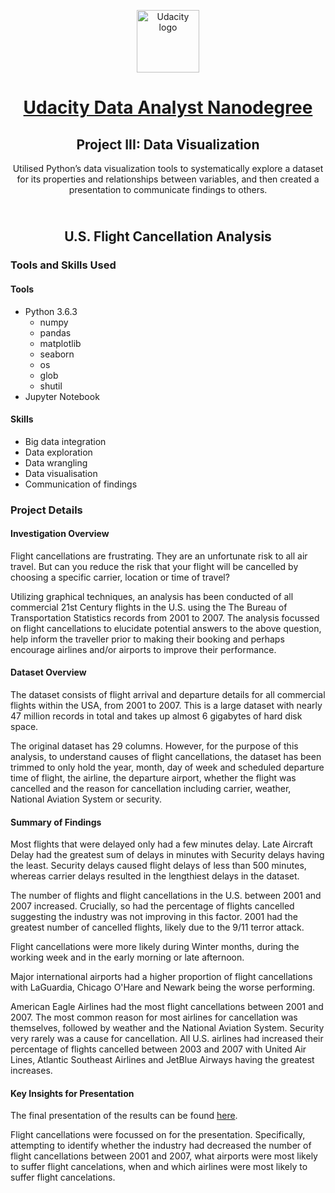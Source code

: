 <p align="center">
  <a href="https://www.udacity.com/">
    <img src='https://course_report_production.s3.amazonaws.com/rich/rich_files/rich_files/5511/s300/udacity-logo.png' alt="Udacity logo" width = 100px>
   </a>
</p>

<h1 align="center"><a href = "https://www.udacity.com/course/data-analyst-nanodegree--nd002"> Udacity Data Analyst Nanodegree </a></h1>
<h2 align="center">Project III: Data Visualization<br></h2>
<p align="center">Utilised Python’s data visualization tools to systematically explore a dataset for its properties and relationships between variables, and then created a presentation to communicate findings to others.</p>
<h2 align="center"><br>U.S. Flight Cancellation Analysis<br></h2>


### Tools and Skills Used

#### Tools
- Python 3.6.3
  - numpy
  - pandas
  - matplotlib
  - seaborn
  - os
  - glob
  - shutil
- Jupyter Notebook

#### Skills
- Big data integration
- Data exploration
- Data wrangling
- Data visualisation
- Communication of findings

### Project Details

#### Investigation Overview

Flight cancellations are frustrating. They are an unfortunate risk to all air travel. But can you reduce the risk that your flight will be cancelled by choosing a specific carrier, location or time of travel?

Utilizing graphical techniques, an analysis has been conducted of all commercial 21st Century flights in the U.S. using the The Bureau of Transportation Statistics records from 2001 to 2007. The analysis focussed on flight cancellations to elucidate potential answers to the above question, help inform the traveller prior to making their booking and perhaps encourage airlines and/or airports to improve their performance.

#### Dataset Overview

The dataset consists of flight arrival and departure details for all commercial flights within the USA, from 2001 to 2007. This is a large dataset with nearly 47 million records in total and takes up almost 6 gigabytes of hard disk space.

The original dataset has 29 columns. However, for the purpose of this analysis, to understand causes of flight cancellations, the dataset has been trimmed to only hold the year, month, day of week and scheduled departure time of flight, the airline, the departure airport, whether the flight was cancelled and the reason for cancellation including carrier, weather, National Aviation System or security.

#### Summary of Findings

Most flights that were delayed only had a few minutes delay. Late Aircraft Delay had the greatest sum of delays in minutes with Security delays having the least. Security delays caused flight delays of less than 500 minutes, whereas carrier delays resulted in the lengthiest delays in the dataset.

The number of flights and flight cancellations in the U.S. between 2001 and 2007 increased. Crucially, so had the percentage of flights cancelled suggesting the industry was not improving in this factor. 2001 had the greatest number of cancelled flights, likely due to the 9/11 terror attack.

Flight cancellations were more likely during Winter months, during the working week and in the early morning or late afternoon.

Major international airports had a higher proportion of flight cancellations with LaGuardia, Chicago O'Hare and Newark being the worse performing.

American Eagle Airlines had the most flight cancellations between 2001 and 2007. The most common reason for most airlines for cancellation was themselves, followed by weather and the National Aviation System. Security very rarely was a cause for cancellation. All U.S. airlines had increased their percentage of flights cancelled between 2003 and 2007 with United Air Lines, Atlantic Southeast Airlines and JetBlue Airways having the greatest increases. 

#### Key Insights for Presentation

The final presentation of the results can be found [here](Explanatory_US_Flight_Cancellation_Analysis.ipynb). 

Flight cancellations were focussed on for the presentation. Specifically, attempting to identify whether the industry had decreased the number of flight cancellations between 2001 and 2007, what airports were most likely to suffer flight cancelations, when and which airlines were most likely to suffer flight cancelations.
